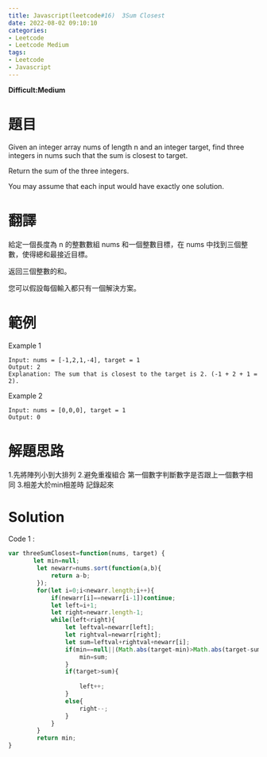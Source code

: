 ```yaml
---
title: Javascript(leetcode#16)  3Sum Closest
date: 2022-08-02 09:10:10
categories: 
- Leetcode 
- Leetcode Medium 
tags:
- Leetcode
- Javascript
---
```


**Difficult:Medium**


# 題目
Given an integer array nums of length n and an integer target, find three integers in nums such that the sum is closest to target.

Return the sum of the three integers.

You may assume that each input would have exactly one solution.


<!--more-->

# 翻譯

給定一個長度為 n 的整數數組 nums 和一個整數目標，在 nums 中找到三個整數，使得總和最接近目標。

返回三個整數的和。

您可以假設每個輸入都只有一個解決方案。


# 範例

Example 1

```
Input: nums = [-1,2,1,-4], target = 1
Output: 2
Explanation: The sum that is closest to the target is 2. (-1 + 2 + 1 = 2).
```

Example 2
```
Input: nums = [0,0,0], target = 1
Output: 0
```

# 解題思路
1.先將陣列小到大排列
2.避免重複組合 第一個數字判斷數字是否跟上一個數字相同 
3.相差大於min相差時 記錄起來

# Solution
Code 1 :
```Javascript
var threeSumClosest=function(nums, target) {
       let min=null;
        let newarr=nums.sort(function(a,b){
            return a-b;
        });
        for(let i=0;i<newarr.length;i++){
            if(newarr[i]==newarr[i-1])continue;
            let left=i+1;
            let right=newarr.length-1;
            while(left<right){
                let leftval=newarr[left];
                let rightval=newarr[right];
                let sum=leftval+rightval+newarr[i];
                if(min==null||(Math.abs(target-min)>Math.abs(target-sum))){
                    min=sum;
                }
                if(target>sum){
    
                    left++;
                }
                else{
                    right--;
                }            
            }
        }
        return min;
}

```
